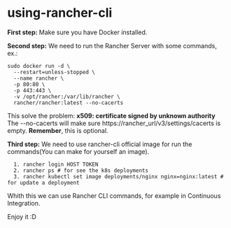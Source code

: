 # using-rancher-cli

**First step:** Make sure you have Docker installed.

**Second step:** We need to run the Rancher Server with some commands, ex.:
  
```
sudo docker run -d \
  --restart=unless-stopped \
  --name rancher \
  -p 80:80 \
  -p 443:443 \
  -v /opt/rancher:/var/lib/rancher \
  rancher/rancher:latest --no-cacerts
```
This solve the problem: **x509: certificate signed by unknown authority**
The --no-cacerts will make sure https://rancher_url/v3/settings/cacerts is empty.
**Remember**, this is optional.

**Third step:**
  We need to use rancher-cli official image for run the commands(You can make for yourself an image).
```  
  1. rancher login HOST TOKEN
  2. rancher ps # for see the k8s deployments
  3. rancher kubectl set image deployments/nginx nginx=nginx:latest # for update a deployment
```  
 

Whith this we can use Rancher CLI commands, for example in Continuous Integration.

Enjoy it :D
